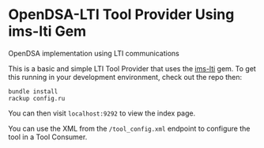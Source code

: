 # OpenDSA-LTI Tool Provider Using ims-lti Gem
OpenDSA implementation using LTI communications

This is a basic and simple LTI Tool Provider that uses the
[ims-lti](https://github.com/instructure/ims-lti) gem.
To get this running in your development environment, check out the repo then:

    bundle install
    rackup config.ru
    
You can then visit `localhost:9292` to view the index page.

You can use the XML from the `/tool_config.xml` endpoint to configure the tool in a Tool Consumer.